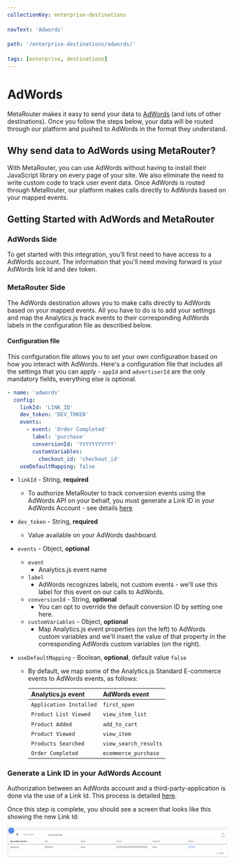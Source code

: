 ```yaml
---
collectionKey: enterprise-destinations

navText: 'Adwords'

path: '/enterprise-destinations/adwords/'

tags: [enterprise, destinations]
---
```


# AdWords

MetaRouter makes it easy to send your data to [AdWords](https://ads.google.com) (and lots of other destinations). Once you follow the steps below, your data will be routed through our platform and pushed to AdWords in the format they understand.

## Why send data to AdWords using MetaRouter?

With MetaRouter, you can use AdWords without having to install their JavaScript library on every page of your site. We also eliminate the need to write custom code to track user event data. Once AdWords is routed through MetaRouter, our platform makes calls directly to AdWords based on your mapped events.

## Getting Started with AdWords and MetaRouter

### AdWords Side

To get started with this integration, you’ll first need to have access to a AdWords account. The information that you'll need moving forward is your AdWords link Id and dev token.

### MetaRouter Side

The AdWords destination allows you to make calls directly to AdWords based on your mapped events. All you have to do is to add your settings and map the Analytics.js track events to their corresponding AdWords labels in the configuration file as described below.

#### Configuration file

This configuration file allows you to set your own configuration based on how you interact with AdWords. Here's a configuration file that includes all the settings that you can apply - `appId` and `advertiserId` are the only mandatory fields, everything else is optional.

```yaml
- name: 'adwords'
  config:
    linkId: 'LINK_ID'
    dev_token: 'DEV_TOKEN'
    events:
      - event: 'Order Completed'
        label: 'purchase'
        conversionId: 'YYYYYYYYYYY'
        customVariables:
          checkout_id: 'checkout_id'
    useDefaultMapping: false
```

- `linkId` - String, **required**
  - To authorize MetaRouter to track conversion events using the AdWords API on your behalf, you must generate a Link ID in your AdWords Account - see details [here](#generate-a-link-id-in-your-adwords-account)
- `dev_token` - String, **required**
  - Value available on your AdWords dashboard.
- `events` - Object, **optional**
  - `event`
    - Analytics.js event name
  - `label`
    - AdWords recognizes labels, not custom events - we'll use this label for this event on our calls to AdWords.
  - `conversionId` - String, **optional**
    - You can opt to override the default conversion ID by setting one here.
  - `customVariables` - Object, **optional**
    - Map Analytics.js event properties (on the left) to AdWords custom variables and we'll insert the value of that property in the corresponding AdWords custom variables (on the right).
- `useDefaultMapping` - Boolean, **optional**, default value `false`

  - By default, we map some of the Analytics.js Standard E-commerce events to AdWords events, as follows:

    | **Analytics.js event**  | **AdWords event**     |
    | ----------------------- | --------------------- |
    | `Application Installed` | `first_open`          |
    | `Product List Viewed`   | `view_item_list`      |
    | `Product Added`         | `add_to_cart`         |
    | `Product Viewed`        | `view_item`           |
    | `Products Searched`     | `view_search_results` |
    | `Order Completed`       | `ecommerce_purchase`  |

### Generate a Link ID in your AdWords Account

Authorization between an AdWords account and a third-party-application is done via the use of a Link Id. This process is detailed [here](https://support.google.com/google-ads/answer/7365001).

Once this step is complete, you should see a screen that looks like this showing the new Link Id:

![adwords-linkid](/images/adwords-linkid.jpg)
